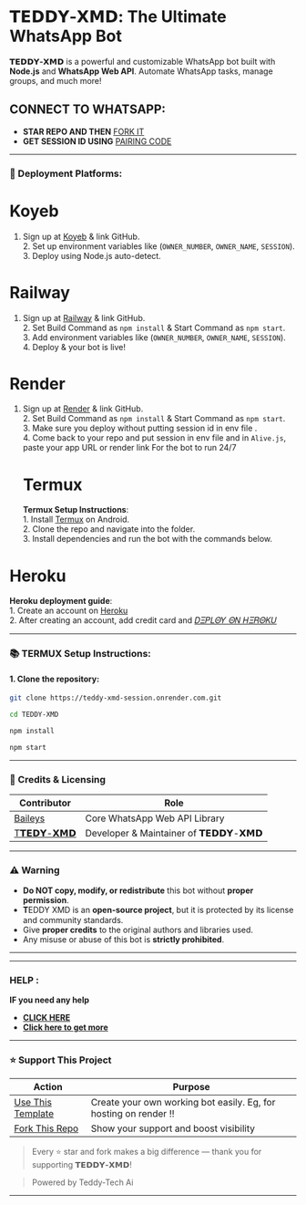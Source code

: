 
# 𝗧𝗘𝗗𝗗𝗬-𝗫𝗠𝗗: The Ultimate WhatsApp Bot

**𝗧𝗘𝗗𝗗𝗬-𝗫𝗠𝗗** is a powerful and customizable WhatsApp bot built with **Node.js** and **WhatsApp Web API**. Automate WhatsApp tasks, manage groups, and much more!

## CONNECT TO WHATSAPP:
- **STAR REPO AND THEN** [FORK IT](https://github.com/Teddytech1/TEDDY-XMD/fork) 
- **GET SESSION ID USING** [PAIRING CODE](https://teddy-xmd-session.onrender.com/) 

---

### 🚀 Deployment Platforms:


# Koyeb  
1. Sign up at [Koyeb](https://www.koyeb.com) & link GitHub.<br> 2. Set up environment variables like (`OWNER_NUMBER`, `OWNER_NAME`, `SESSION`).<br> 3. Deploy using Node.js auto-detect. 
# Railway   
1. Sign up at [Railway](https://railway.app) & link GitHub.<br> 2. Set Build Command as `npm install` & Start Command as `npm start`.<br> 3. Add environment variables like (`OWNER_NUMBER`, `OWNER_NAME`, `SESSION`).<br> 4. Deploy & your bot is live!
# Render  
1. Sign up at [Render](https://render.com) & link GitHub.<br> 2. Set Build Command as `npm install` & Start Command as `npm start`.<br> 3. Make sure you deploy without putting session id in env file .<br> 4. Come back to your repo and put session in env file and in `Alive.js`, paste your app URL or render link For the bot to run 24/7
   # Termux
   **Termux Setup Instructions**:<br> 1. Install [Termux](https://f-droid.org/packages/com.termux/) on Android.<br> 2. Clone the repo and navigate into the folder.<br> 3. Install dependencies and run the bot with the commands below. 
# Heroku 
**Heroku deployment guide**:<br> 1. Create an account on  [Heroku](https://signup.heroku.com)<br> 2. After creating an account, add credit card and [𝐷𝛯𝛲𝐿𝛩𝑌 𝛩𝛮 𝛨𝛯𝑅𝛩𝛫𝑈](https://dashboard.heroku.com/new?button-url=https://github.com/Teddytech1/TEDDY-XMD&template=https://github.com/Teddytech1/TEDDY-XMD.git) <br> 

---

### 📚 TERMUX Setup Instructions:

#### 1. Clone the repository:

```bash
git clone https://teddy-xmd-session.onrender.com.git
```
```bash
cd TEDDY-XMD
```
```bash
npm install
```
```bash
npm start

``` 
---

### 🙏 Credits & Licensing

| **Contributor** | **Role** |
|------------------|----------|
| [Baileys](https://github.com/WhiskeySockets/Baileys) | Core WhatsApp Web API Library |
| [T𝗧𝗘𝗗𝗬-𝗫𝗠𝗗](https://github.com/Teddytech1/) | Developer & Maintainer of 𝗧𝗘𝗗𝗗𝗬-𝗫𝗠𝗗|

---

### ⚠️ Warning

- **Do NOT copy, modify, or redistribute** this bot without **proper permission**.
- 𝚻EDDY XMD is an **open-source project**, but it is protected by its license and community standards.
- Give **proper credits** to the original authors and libraries used.
- Any misuse or abuse of this bot is **strictly prohibited**.

---
***
### HELP :
**IF you need any help**
- [**CLICK HERE**](https://wa.me/254799963583)
- [**Click here to get more**](https://teddytechweb.vercel.app/) 


***

### ⭐ Support This Project

| **Action** | **Purpose** |
|------------|-------------|
| [Use This Template](https://github.com/Teddytech1/TEDDY-XMD/generate) | Create your own working bot easily. Eg, for hosting on render ‼️ |
| [Fork This Repo](https://github.com/Teddytech1/TEDDY-XMD/fork) | Show your support and boost visibility |

> Every ⭐ star and fork makes a big difference — thank you for supporting **𝗧𝗘𝗗𝗗𝗬-𝗫𝗠𝗗**!

> Powered by Teddy-Tech Ai
---
